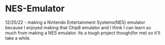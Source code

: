 # NES-Emulator
12/25/22 - making a Nintendo Entertainment Systems(NES) emulator because I enjoyed making that Chip8 emulator and I think I can learn so much from making a NES emulator. Its a tough project though(for me) so it'll take a while. 

